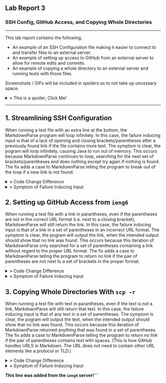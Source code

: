 ## Lab Report 3
### SSH Config, GitHub Access, and Copying Whole Directories
---

This lab report contains the following;
- An example of an SSH Configuration file making it easier to connect to and transfer files to an external server.
- An example of setting up access to GitHub from an external server to allow for remote edits and commits.
- An example of copying a whole directory to an external server and running tests with those files.

Screenshots / GIFs will be included in spoilers as to not take up uncessary space. 

<details>
  <summary> » This is a spoiler, Click Me!</summary>
  This is the inside of a spoiler where images will be located!
  </details>

---

## 1. Streamlining SSH Configuration

  When running a test file with an extra line at the bottom, the MarkdownParse program will loop infinitely. In this case, the failure inducing input is that of a lack of opening and closing brackets/parentheses after a previously found link if the file contains more text. The symptom is clear, the pogram will loop infinitely, causing Java to run out of memory. This occurs because MarkdownParse continues to loop, searching for the next set of brackets/parentheses and does nothing except try again if nothing is found. The fix adds a case to MarkdownParse telling the program to break out of the loop if a new link is not found.
  
<details>
  <summary> » Code Change Difference</summary>
  <img src="lab2resources/images/infloopccd.png" alt="Infinite Loop Code Change Difference">
  </details>

<details>
  <summary> » Symptom of Failure Inducing Input</summary>
  <img src="lab2resources/images/infloopsymptom.png" alt="Infinite Loop Symptom">
  </details>


## 2. Setting up GitHub Access from ```ieng6```

  When running a test file with a link in parantheses, even if the parentheses are not in the correct URL format (i.e. next to a closing bracket), MarkdownParse will still return the link. In this case, the failure inducing input is that of a link in a set of parentheses in an incorrect URL format. The symptom is clear, the pogram will output the link, when the intended output should show that no link was found. This occurs because this iteration of MarkdownParse only searched for a set of parentheses containing a link without regard to the proper URL format. The fix adds a case to MarkdownParse telling the program to return no link if the pair of parentheses are not next to a set of brackets in the proper format.
  
<details>
  <summary> » Code Change Difference</summary>
  <img src="lab2resources/images/anyparenthesesccd.png" alt="Any Parentheses Code Change Difference">
  </details>

<details>
  <summary> » Symptom of Failure Inducing Input</summary>
  <img src="lab2resources/images/anyparenthesessymptom.png" alt="Any Parentheses Symptom">
  </details>
  
  
## 3. Copying Whole Directories With ```scp -r```

  When running a test file with text in parantheses, even if the text is not a link, MarkdownParse will still return that text. In this case, the failure inducing input is that of any text in a set of parentheses. The symptom is clear, the pogram will output the text, when the intended output should show that no link was found. This occurs because this iteration of MarkdownParse returned anything that was found in a set of parentheses. The fix adds a case to MarkdownParse telling the program to return no link if the pair of parentheses contains text with spaces. (This is how GitHub handles URLS in Markdown. The URL does not need to contain other URL elements like a protocol or TLD.)
  
<details>
  <summary> » Code Change Difference</summary>
  <img src="lab2resources/images/anytextccd.png" alt="Any Text Code Change Difference">
  </details>

<details>
  <summary> » Symptom of Failure Inducing Input</summary>
  <img src="lab2resources/images/anytextsymptom.png" alt="Any Text Symptom">
  </details>


**This line was added from the ```ieng6``` server!```**
